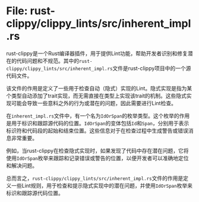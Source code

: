 # File: rust-clippy/clippy_lints/src/inherent_impl.rs

rust-clippy是一个Rust编译器插件，用于提供Lint功能，帮助开发者识别和修复潜在的代码问题和不规范。其中的`rust-clippy/clippy_lints/src/inherent_impl.rs`文件是rust-clippy项目中的一个源代码文件。

该文件的作用是定义了一些用于检查自动（隐式）实现的Lint。隐式实现是指为某个类型自动添加了trait实现，而无需直接在类型上实现该trait的机制。这些隐式实现可能会导致一些意料之外的行为或潜在的问题，因此需要进行Lint检查。

在`inherent_impl.rs`文件中，有一个名为`IdOrSpan`的枚举类型。这个枚举的作用是用于标识和跟踪源代码的位置。`IdOrSpan`的变体包括`Id`和`Span`，分别用于表示标识符和代码段的起始和结束位置。这些信息对于在检查过程中生成警告或错误消息非常重要。

例如，当rust-clippy在检查隐式实现时，如果发现了代码中存在潜在问题，它将使用`IdOrSpan`枚举来跟踪和记录错误或警告的位置，以便开发者可以准确地定位和解决问题。

总而言之，`rust-clippy/clippy_lints/src/inherent_impl.rs`文件的作用是定义一些Lint规则，用于检查和提示隐式实现中的潜在问题，并使用`IdOrSpan`枚举来标识和跟踪源代码位置。

